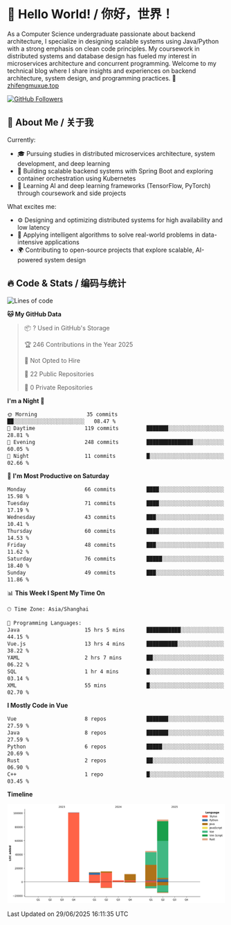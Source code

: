 # 👋 Hello World! / 你好，世界！

As a Computer Science undergraduate passionate about backend architecture, I specialize in designing scalable systems using Java/Python with a strong emphasis on clean code principles. My coursework in distributed systems and database design has fueled my interest in microservices architecture and concurrent programming. Welcome to my technical blog where I share insights and experiences on backend architecture, system design, and programming practices.
🔗 [zhifengmuxue.top](https://zhifengmuxue.top)

[![GitHub Followers](https://img.shields.io/github/followers/zhifengmuxue?logo=github&style=social)](https://github.com/zhifengmuxue)




## 🚀 About Me / 关于我
Currently:
- 🎓 Pursuing studies in distributed microservices architecture, system development, and deep learning
- 🔧 Building scalable backend systems with Spring Boot and exploring container orchestration using Kubernetes
- 🧠 Learning AI and deep learning frameworks (TensorFlow, PyTorch) through coursework and side projects

What excites me:
- ⚙️ Designing and optimizing distributed systems for high availability and low latency
- 🧩 Applying intelligent algorithms to solve real-world problems in data-intensive applications
- 🌍 Contributing to open-source projects that explore scalable, AI-powered system design



## 🔥 Code & Stats / 编码与统计

<!--START_SECTION:waka-->
![Lines of code](https://img.shields.io/badge/From%20Hello%20World%20I%27ve%20Written-279.6%20thousand%20lines%20of%20code-blue)

**🐱 My GitHub Data** 

> 📦 ? Used in GitHub's Storage 
 > 
> 🏆 246 Contributions in the Year 2025
 > 
> 🚫 Not Opted to Hire
 > 
> 📜 22 Public Repositories 
 > 
> 🔑 0 Private Repositories 
 > 
**I'm a Night 🦉** 

```text
🌞 Morning                35 commits          ██░░░░░░░░░░░░░░░░░░░░░░░   08.47 % 
🌆 Daytime                119 commits         ███████░░░░░░░░░░░░░░░░░░   28.81 % 
🌃 Evening                248 commits         ███████████████░░░░░░░░░░   60.05 % 
🌙 Night                  11 commits          █░░░░░░░░░░░░░░░░░░░░░░░░   02.66 % 
```
📅 **I'm Most Productive on Saturday** 

```text
Monday                   66 commits          ████░░░░░░░░░░░░░░░░░░░░░   15.98 % 
Tuesday                  71 commits          ████░░░░░░░░░░░░░░░░░░░░░   17.19 % 
Wednesday                43 commits          ███░░░░░░░░░░░░░░░░░░░░░░   10.41 % 
Thursday                 60 commits          ████░░░░░░░░░░░░░░░░░░░░░   14.53 % 
Friday                   48 commits          ███░░░░░░░░░░░░░░░░░░░░░░   11.62 % 
Saturday                 76 commits          █████░░░░░░░░░░░░░░░░░░░░   18.40 % 
Sunday                   49 commits          ███░░░░░░░░░░░░░░░░░░░░░░   11.86 % 
```


📊 **This Week I Spent My Time On** 

```text
🕑︎ Time Zone: Asia/Shanghai

💬 Programming Languages: 
Java                     15 hrs 5 mins       ███████████░░░░░░░░░░░░░░   44.15 % 
Vue.js                   13 hrs 4 mins       ██████████░░░░░░░░░░░░░░░   38.22 % 
YAML                     2 hrs 7 mins        ██░░░░░░░░░░░░░░░░░░░░░░░   06.22 % 
SQL                      1 hr 4 mins         █░░░░░░░░░░░░░░░░░░░░░░░░   03.14 % 
XML                      55 mins             █░░░░░░░░░░░░░░░░░░░░░░░░   02.70 % 
```

**I Mostly Code in Vue** 

```text
Vue                      8 repos             ███████░░░░░░░░░░░░░░░░░░   27.59 % 
Java                     8 repos             ███████░░░░░░░░░░░░░░░░░░   27.59 % 
Python                   6 repos             █████░░░░░░░░░░░░░░░░░░░░   20.69 % 
Rust                     2 repos             ██░░░░░░░░░░░░░░░░░░░░░░░   06.90 % 
C++                      1 repo              █░░░░░░░░░░░░░░░░░░░░░░░░   03.45 % 
```



**Timeline**

![Lines of Code chart](https://raw.githubusercontent.com/zhifengmuxue/zhifengmuxue/main/assets/bar_graph.png)


 Last Updated on 29/06/2025 16:11:35 UTC
<!--END_SECTION:waka-->



